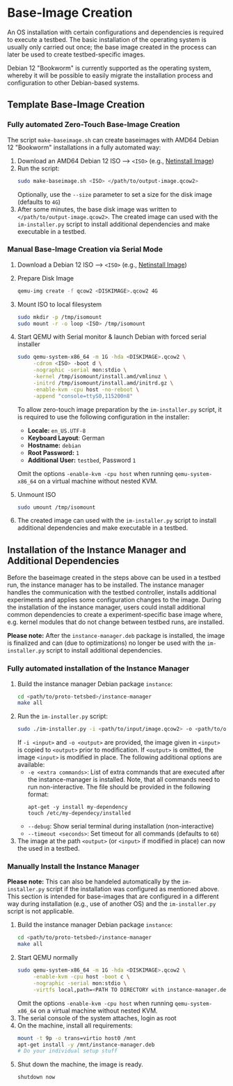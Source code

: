 # Base-Image Creation

An OS installation with certain configurations and dependencies is required to execute a testbed. The basic installation of the operating system is usually only carried out once; the base image created in the process can later be used to create testbed-specific images.

Debian 12 "Bookworm" is currently supported as the operating system, whereby it will be possible to easily migrate the installation process and configuration to other Debian-based systems.

## Template Base-Image Creation

### Fully automated Zero-Touch Base-Image Creation
The script `make-baseimage.sh` can create baseimages with AMD64 Debian 12 "Bookworm" installations in a fully automated way:

1. Download an AMD64 Debian 12 ISO --> `<ISO>` (e.g., [Netinstall Image](https://www.debian.org/CD/netinst/))
2. Run the script:
   ```bash
   sudo make-baseimage.sh <ISO> </path/to/output-image.qcow2>
   ```
   Optionally, use the `--size` parameter to set a size for the disk image (defaults to `4G`)
3. After some minutes, the base disk image was written to `</path/to/output-image.qcow2>`. 
   The created image can used with the `im-installer.py` script to install additional dependencies and make executable in a testbed.

### Manual Base-Image Creation via Serial Mode

1. Download a Debian 12 ISO --> `<ISO>` (e.g., [Netinstall Image](https://www.debian.org/CD/netinst/))
2. Prepare Disk Image
   ```bash
   qemu-img create -f qcow2 <DISKIMAGE>.qcow2 4G
   ```
3. Mount ISO to local filesystem
   ```bash
   sudo mkdir -p /tmp/isomount
   sudo mount -r -o loop <ISO> /tmp/isomount
   ```
4. Start QEMU with Serial monitor & launch Debian with forced serial installer
   ```bash
   sudo qemu-system-x86_64 -m 1G -hda <DISKIMAGE>.qcow2 \
        -cdrom <ISO> -boot d \
        -nographic -serial mon:stdio \
        -kernel /tmp/isomount/install.amd/vmlinuz \
        -initrd /tmp/isomount/install.amd/initrd.gz \
        -enable-kvm -cpu host -no-reboot \
        -append "console=ttyS0,115200n8"
   ```
   To allow zero-touch image preparation by the `im-installer.py` script, it
   is required to use the following configuration in the installer:
   - **Locale:** `en_US.UTF-8`
   - **Keyboard Layout**: German
   - **Hostname:** `debian`
   - **Root Password:** `1`
   - **Additional User:** `testbed`, Password `1`

   Omit the options `-enable-kvm -cpu host` when running `qemu-system-x86_64` on a virtual machine without nested KVM.
5. Unmount ISO
   ```bash
   sudo umount /tmp/isomount
   ```
6. The created image can used with the `im-installer.py` script to install additional dependencies and make executable in a testbed.

## Installation of the Instance Manager and Additional Dependencies
Before the baseimage created in the steps above can be used in a testbed run, the instance manager has to be installed. The instance manager handles the communication with the testbed controller, installs additional experiments and applies some configuration changes to the image. During the installation of the instance manager, users could install additional common dependencies to create a experiment-specific base image where, e.g. kernel modules that do not change between testbed runs, are installed. 

**Please note:** After the `instance-manager.deb` package is installed, the image is finalized and can (due to optimizations) no longer be used with the `im-installer.py` script to install additional dependencies.

### Fully automated installation of the Instance Manager

1. Build the instance manager Debian package `instance`:
   ```bash
   cd <path/to/proto-tetsbed>/instance-manager
   make all
   ```
2. Run the `im-installer.py` script:
   ```bash
   sudo ./im-installer.py -i <path/to/input/image.qcow2> -o <path/to/output/image.qcow2> -p <path/to/proto-testbed>/instance-manager/instance-manager.deb
   ```
   If `-i <input>` and `-o <output>` are provided, the image given in `<input>` is copied to `<output>` prior to modification. If `<output>` is omitted, the image `<input>` is modified in place.
   The following additional options are available:
   - `-e <extra commands>`: List of extra commands that are executed after the instance-manager is installed. Note, that all commands need to run non-interactive. The file should be provided in the following format:
     ```
     apt-get -y install my-dependency
     touch /etc/my-dependecy/installed
     ```
   - `--debug`: Show serial terminal during installation (non-interactive)
   - `--timeout <seconds>`: Set timeout for all commands (defaults to `60`)
3. The image at the path `<output>` (or `<input>` if modified in place) can now the used in a testbed.

### Manually Install the Instance Manager

**Please note:** This can also be handeled automatically by the `im-installer.py` script if the installation was configured as mentioned above. This section is intended for base-images that are configured in a different way during installation (e.g., use of another OS) and the `im-installer.py` script is not applicable.

1. Build the instance manager Debian package `instance`:
   ```bash
   cd <path/to/proto-tetsbed>/instance-manager
   make all
   ```
2. Start QEMU normally
   ```bash
   sudo qemu-system-x86_64 -m 1G -hda <DISKIMAGE>.qcow2 \
        -enable-kvm -cpu host -boot c \
        -nographic -serial mon:stdio \
        -virtfs local,path=<PATH TO DIRECTORY with instance-manager.deb>,mount_tag=host0,security_model=passthrough,id=host0
   ```
   Omit the options `-enable-kvm -cpu host` when running `qemu-system-x86_64` on a virtual machine without nested KVM.
3. The serial console of the system attaches, login as root
4. On the machine, install all requirements:
   ```bash
   mount -t 9p -o trans=virtio host0 /mnt
   apt-get install -y /mnt/instance-manager.deb
   # Do your individual setup stuff
   ```
5. Shut down the machine, the image is ready.
   ```bash
   shutdown now
   ```
